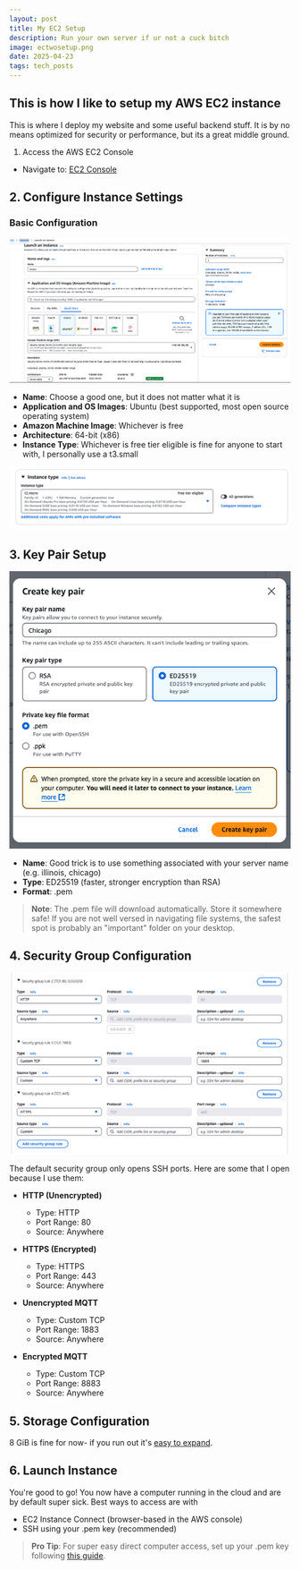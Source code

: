 ```yaml
---
layout: post
title: My EC2 Setup
description: Run your own server if ur not a cuck bitch
image: ectwosetup.png
date: 2025-04-23
tags: tech_posts
---
```


## This is how I like to setup my AWS EC2 instance

This is where I deploy my website and some useful backend stuff. It is by no means optimized for security or performance, but its a great middle ground.

1. Access the AWS EC2 Console

- Navigate to: [EC2 Console](https://us-east-2.console.aws.amazon.com/ec2/home)

## 2. Configure Instance Settings

### Basic Configuration

![Basic Configuration Settings](./basic_config.png)

- **Name**: Choose a good one, but it does not matter what it is
- **Application and OS Images**: Ubuntu (best supported, most open source operating system)
- **Amazon Machine Image**: Whichever is free
- **Architecture**: 64-bit (x86)
- **Instance Type**: Whichever is free tier eligible is fine for anyone to start with, I personally use a t3.small

![Instance Type Selection](./instance_type.png)

## 3. Key Pair Setup

![Key Pair Configuration](./key_pair.png)

- **Name**: Good trick is to use something associated with your server name (e.g. illinois, chicago)
- **Type**: ED25519 (faster, stronger encryption than RSA)
- **Format**: .pem

> **Note**: The .pem file will download automatically. Store it somewhere safe! If you are not well versed in navigating file systems, the safest spot is probably an "important" folder on your desktop.

## 4. Security Group Configuration

![Security Group Settings](./security_group.png)

The default security group only opens SSH ports. Here are some that I open because I use them:

- **HTTP (Unencrypted)**

  - Type: HTTP
  - Port Range: 80
  - Source: Anywhere

- **HTTPS (Encrypted)**

  - Type: HTTPS
  - Port Range: 443
  - Source: Anywhere

- **Unencrypted MQTT**

  - Type: Custom TCP
  - Port Range: 1883
  - Source: Anywhere

- **Encrypted MQTT**
  - Type: Custom TCP
  - Port Range: 8883
  - Source: Anywhere

## 5. Storage Configuration

8 GiB is fine for now- if you run out it's [easy to expand](ryanjoyce.me).

## 6. Launch Instance

You're good to go! You now have a computer running in the cloud and are by default super sick. Best ways to access are with

- EC2 Instance Connect (browser-based in the AWS console)
- SSH using your .pem key (recommended)

> **Pro Tip**: For super easy direct computer access, set up your .pem key following [this guide](ryanjoyce.me).
